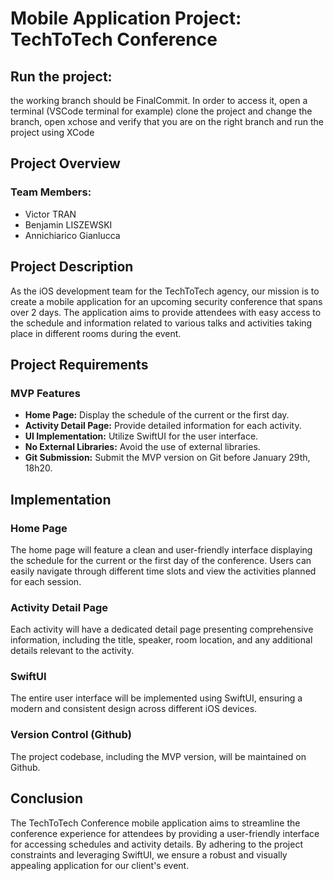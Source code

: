 # Mobile Application Project: TechToTech Conference

## Run the project:
the working branch should be FinalCommit. In order to access it, open a terminal (VSCode terminal for example) clone the project and change the branch, open xchose and verify that you are on the right branch and run the project using XCode

## Project Overview

### Team Members:
- Victor TRAN
- Benjamin LISZEWSKI
- Annichiarico Gianlucca

## Project Description

As the iOS development team for the TechToTech agency, our mission is to create a mobile application for an upcoming security conference that spans over 2 days. The application aims to provide attendees with easy access to the schedule and information related to various talks and activities taking place in different rooms during the event.

## Project Requirements

### MVP Features
- **Home Page:** Display the schedule of the current or the first day.
- **Activity Detail Page:** Provide detailed information for each activity.
- **UI Implementation:** Utilize SwiftUI for the user interface.
- **No External Libraries:** Avoid the use of external libraries.
- **Git Submission:** Submit the MVP version on Git before January 29th, 18h20.

## Implementation

### Home Page
The home page will feature a clean and user-friendly interface displaying the schedule for the current or the first day of the conference. Users can easily navigate through different time slots and view the activities planned for each session.

### Activity Detail Page
Each activity will have a dedicated detail page presenting comprehensive information, including the title, speaker, room location, and any additional details relevant to the activity.

### SwiftUI
The entire user interface will be implemented using SwiftUI, ensuring a modern and consistent design across different iOS devices.

### Version Control (Github)
The project codebase, including the MVP version, will be maintained on Github.

## Conclusion

The TechToTech Conference mobile application aims to streamline the conference experience for attendees by providing a user-friendly interface for accessing schedules and activity details. By adhering to the project constraints and leveraging SwiftUI, we ensure a robust and visually appealing application for our client's event.

